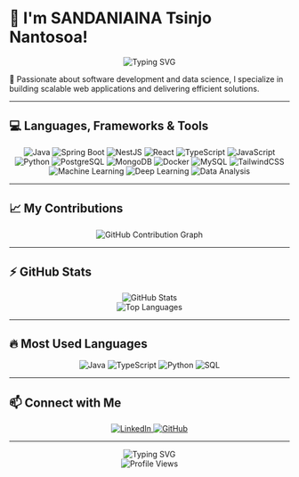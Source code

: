 # 👋 I'm SANDANIAINA Tsinjo Nantosoa!

<div align="center">
  <img src="https://readme-typing-svg.herokuapp.com?font=Fira+Code&pause=1000&color=2D9EF7&center=true&vCenter=true&width=435&lines=IT+Student+at+MISA;Full-Stack+Developer;Aspiring+Data+Scientist" alt="Typing SVG" />
</div>

🚀 Passionate about software development and data science, I specialize in building scalable web applications and delivering efficient solutions.

---

## 💻 Languages, Frameworks & Tools

<p align="center">
  <img src="https://img.shields.io/badge/Java-ED8B00?style=for-the-badge&logo=java&logoColor=white" alt="Java">
  <img src="https://img.shields.io/badge/Spring_Boot-6DB33F?style=for-the-badge&logo=spring-boot&logoColor=white" alt="Spring Boot">
  <img src="https://img.shields.io/badge/NestJS-E0234E?style=for-the-badge&logo=nestjs&logoColor=white" alt="NestJS">
  <img src="https://img.shields.io/badge/React-61DAFB?style=for-the-badge&logo=react&logoColor=black" alt="React">
  <img src="https://img.shields.io/badge/TypeScript-007ACC?style=for-the-badge&logo=typescript&logoColor=white" alt="TypeScript">
  <img src="https://img.shields.io/badge/JavaScript-F7DF1E?style=for-the-badge&logo=javascript&logoColor=black" alt="JavaScript">
  <img src="https://img.shields.io/badge/Python-3776AB?style=for-the-badge&logo=python&logoColor=white" alt="Python">
  <img src="https://img.shields.io/badge/PostgreSQL-316192?style=for-the-badge&logo=postgresql&logoColor=white" alt="PostgreSQL">
  <img src="https://img.shields.io/badge/MongoDB-47A248?style=for-the-badge&logo=mongodb&logoColor=white" alt="MongoDB">
  <img src="https://img.shields.io/badge/Docker-2496ED?style=for-the-badge&logo=docker&logoColor=white" alt="Docker">
  <img src="https://img.shields.io/badge/MySQL-4479A1?style=for-the-badge&logo=mysql&logoColor=white" alt="MySQL">
  <img src="https://img.shields.io/badge/TailwindCSS-38B2AC?style=for-the-badge&logo=tailwind-css&logoColor=white" alt="TailwindCSS">
  <img src="https://img.shields.io/badge/Machine_Learning-FF6F00?style=for-the-badge&logo=tensorflow&logoColor=white" alt="Machine Learning">
  <img src="https://img.shields.io/badge/Deep_Learning-FF6F00?style=for-the-badge&logo=pytorch&logoColor=white" alt="Deep Learning">
  <img src="https://img.shields.io/badge/Data_Analysis-FFA500?style=for-the-badge&logo=tableau&logoColor=white" alt="Data Analysis">
</p>

---

## 📈 My Contributions

<div align="center">
  <img src="https://github-readme-activity-graph.vercel.app/graph?username=TsinjoNantosoa&theme=react-dark&hide_border=true&area=true&point=true" alt="GitHub Contribution Graph">
</div>

---

## ⚡ GitHub Stats

<div align="center">
  <img src="https://github-readme-stats.vercel.app/api?username=TsinjoNantosoa&show_icons=true&theme=radical&hide_border=true&include_all_commits=true&count_private=true" alt="GitHub Stats">
</div>

<div align="center">
  <img src="https://github-readme-stats.vercel.app/api/top-langs/?username=TsinjoNantosoa&layout=compact&theme=radical&hide_border=true" alt="Top Languages">
</div>

---

## 🔥 Most Used Languages

<div align="center">
  <img src="https://img.shields.io/badge/Java-ED8B00?style=flat-square&logo=java&logoColor=white" alt="Java">
  <img src="https://img.shields.io/badge/TypeScript-007ACC?style=flat-square&logo=typescript&logoColor=white" alt="TypeScript">
  <img src="https://img.shields.io/badge/Python-3776AB?style=flat-square&logo=python&logoColor=white" alt="Python">
  <img src="https://img.shields.io/badge/SQL-4479A1?style=flat-square&logo=sqlite&logoColor=white" alt="SQL">
</div>

---

## 📫 Connect with Me

<div align="center">
  <a href="https://www.linkedin.com/in/sandaniaina-tsinjo-nantosoa-b6209a330/?msgControlName=view_message_button&msgConversationId=2-ODUzY2VhMTgtNzhlNS00Y2ZmLWI5NjctMmI1MGY5ODg2YjY3XzAxMw%3D%3D&msgOverlay=true">
    <img src="https://img.shields.io/badge/LinkedIn-blue?style=for-the-badge&logo=linkedin" alt="LinkedIn">
  </a>
  <a href="https://github.com/TsinjoNantosoa">
    <img src="https://img.shields.io/badge/GitHub-black?style=for-the-badge&logo=github" alt="GitHub">
  </a>
</div>

---

<div align="center">
  <img src="https://readme-typing-svg.herokuapp.com?font=Fira+Code&pause=1000&color=2D9EF7&center=true&vCenter=true&width=435&lines=Let's+build+something+amazing+together!;🚀+🔥" alt="Typing SVG" />
</div>

<div align="center">
  <img src="https://komarev.com/ghpvc/?username=TsinjoNantosoa&label=Profile%20views&color=0e75b6&style=flat" alt="Profile Views" />
</div> 